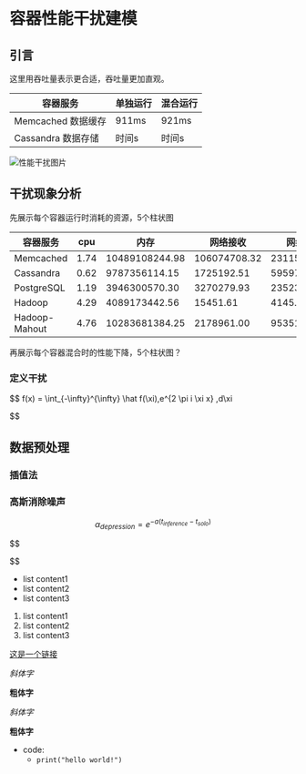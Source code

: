 # 容器性能干扰建模

## 引言

这里用吞吐量表示更合适，吞吐量更加直观。


| 容器服务           | 单独运行 | 混合运行 |
| ------------------ | -------- | -------- |
| Memcached 数据缓存 | 911ms    | 921ms    |
| Cassandra 数据存储 | 时间s    | 时间s    |

![性能干扰图片](../logs/log1/myplot.svg)

## 干扰现象分析

先展示每个容器运行时消耗的资源，5个柱状图


| 容器服务      | cpu  | 内存           | 网络接收     | 网络发送     | 磁盘写入    | 磁盘读出   |
| ------------- | ---- | -------------- | ------------ | ------------ | ----------- | ---------- |
| Memcached     | 1.74 | 10489108244.98 | 106074708.32 | 231157290.54 | 0           | 0          |
| Cassandra     | 0.62 | 9787356114.15  | 1725192.51   | 5959773.78   | 819244.27   | 0          |
| PostgreSQL    | 1.19 | 3946300570.30  | 3270279.93   | 2352308.21   | 66769702.71 | 1607341.57 |
| Hadoop        | 4.29 | 4089173442.56  | 15451.61     | 4145.21      | 13570.59    | 0          |
| Hadoop-Mahout | 4.76 | 10283681384.25 | 2178961.00   | 953513.74    | 3844795.83  | 0.00       |

再展示每个容器混合时的性能下降，5个柱状图？

### 定义干扰

$$
f(x) = \int_{-\infty}^{\infty} \hat f(\xi)\,e^{2 \pi i \xi x} \,d\xi

$$
## 数据预处理
### 插值法
### 高斯消除噪声


$$
\alpha_{depression}=e^{-a (t_{inference}-t_{solo})}
$$

$$


$$

- list content1
- list content2
- list content3

1. list content1
2. list content2
3. list content3

[这是一个链接](https://example.com)

*斜体字*

**粗体字**

_斜体字_

**粗体字**

- code:
  - ``print("hello world!")``
